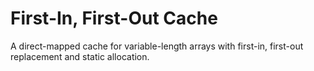 # First-In, First-Out Cache
A direct-mapped cache for variable-length arrays with first-in, first-out replacement and static allocation.
